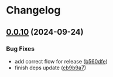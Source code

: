 # Changelog

## [0.0.10](https://github.com/speculare-cloud/speculare-alerts/compare/v0.0.9...v0.0.10) (2024-09-24)


### Bug Fixes

* add correct flow for release ([b560dfe](https://github.com/speculare-cloud/speculare-alerts/commit/b560dfea6e8696bc55df5f792a8213e53a5cb07e))
* finish deps update ([cb9b9a7](https://github.com/speculare-cloud/speculare-alerts/commit/cb9b9a7e62881ded064cf7b9f154f3188b76da5c))
